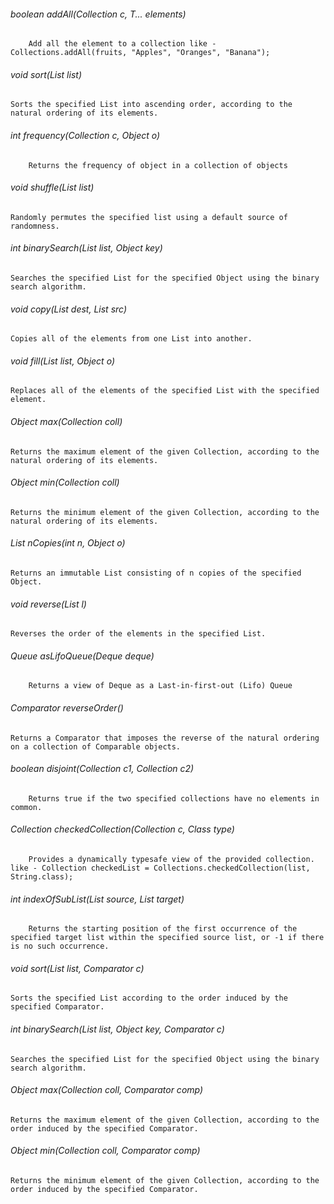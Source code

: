 ###### boolean addAll(Collection c, T... elements)
        Add all the element to a collection like - Collections.addAll(fruits, "Apples", "Oranges", "Banana");
###### void sort(List list)
	Sorts the specified List into ascending order, according to the natural ordering of its elements.
###### int frequency(Collection c, Object o)
        Returns the frequency of object in a collection of objects
###### void shuffle(List list)
	Randomly permutes the specified list using a default source of randomness.
###### int binarySearch(List list, Object key)
	Searches the specified List for the specified Object using the binary search algorithm.
###### void copy(List dest, List src)
	Copies all of the elements from one List into another.
###### void fill(List list, Object o)
	Replaces all of the elements of the specified List with the specified element.
###### Object max(Collection coll)
	Returns the maximum element of the given Collection, according to the natural ordering of its elements.
###### Object min(Collection coll)
	Returns the minimum element of the given Collection, according to the natural ordering of its elements.
###### List nCopies(int n, Object o)
	Returns an immutable List consisting of n copies of the specified Object.
###### void reverse(List l)
	Reverses the order of the elements in the specified List.
###### Queue asLifoQueue(Deque deque)
        Returns a view of Deque as a Last-in-first-out (Lifo) Queue
###### Comparator reverseOrder()
	Returns a Comparator that imposes the reverse of the natural ordering on a collection of Comparable objects.
###### boolean disjoint(Collection c1, Collection c2)
        Returns true if the two specified collections have no elements in common.
###### Collection checkedCollection(Collection c, Class type)
        Provides a dynamically typesafe view of the provided collection. like - Collection checkedList = Collections.checkedCollection(list, String.class); 
###### int indexOfSubList(List source, List target)
        Returns the starting position of the first occurrence of the specified target list within the specified source list, or -1 if there is no such occurrence.
###### void sort(List list, Comparator c)
	Sorts the specified List according to the order induced by the specified Comparator.
###### int binarySearch(List list, Object key, Comparator c)
	Searches the specified List for the specified Object using the binary search algorithm.
###### Object max(Collection coll, Comparator comp)
	Returns the maximum element of the given Collection, according to the order induced by the specified Comparator.
###### Object min(Collection coll, Comparator comp)
	Returns the minimum element of the given Collection, according to the order induced by the specified Comparator.
